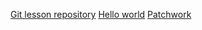 [Git lesson repository](https://github.com/Anna882/git-lesson-repository)
[Hello world](https://github.com/Anna882/hello-world)
[Patchwork](https://github.com/Anna882/patchwork)